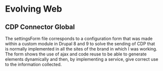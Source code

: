 # Evolving Web


## CDP Connector Global

The settingsForm file corresponds to a configuration form that was made within a custom module in Drupal 8 and 9 to solve
the sending of CDP that is normally implemented in all the sites of the brand in which I was working.
The form shows the use of ajax and code reuse to be able to generate elements dynamically and then, by implementing a 
service, give correct use to the information collected.
